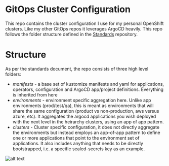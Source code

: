 # GitOps Cluster Configuration

This repo contains the cluster configuration I use for my personal OpenShift clusters. Like my other GitOps repos it leverages ArgoCD heavily. This repo follows the folder structure defined in the [Standards](https://github.com/gnunn-gitops/standards) repository.

# Structure

As per the standards document, the repo consists of three high level folders:

* _manifests_ - a base set of kustomize manifests and yaml for applications, operators, configuration and ArgoCD app/project definitions. Everything is inherited from here
* _environments_ - environment specific aggregation here. Unlike app environments (prod/test/qa), this is meant as environments that will share the same configuration (product vs non-production, aws versus azure, etc). It aggregates the argocd applications you wish deployed with the next level in the heirarchy clusters, using an app of app pattern.
* _clusters_ - Cluster specific configuration, it does not directly aggregate the environments but instead employs an app-of-app pattern to define one or more applications that point to the environment set of applications. It also includes anything that needs to be directly bootstrapped, i.e. a specific sealed-secrets key as an example.

![alt text](https://raw.githubusercontent.com/gnunn-gitops/cluster-config/master/docs/img/argocd.png)